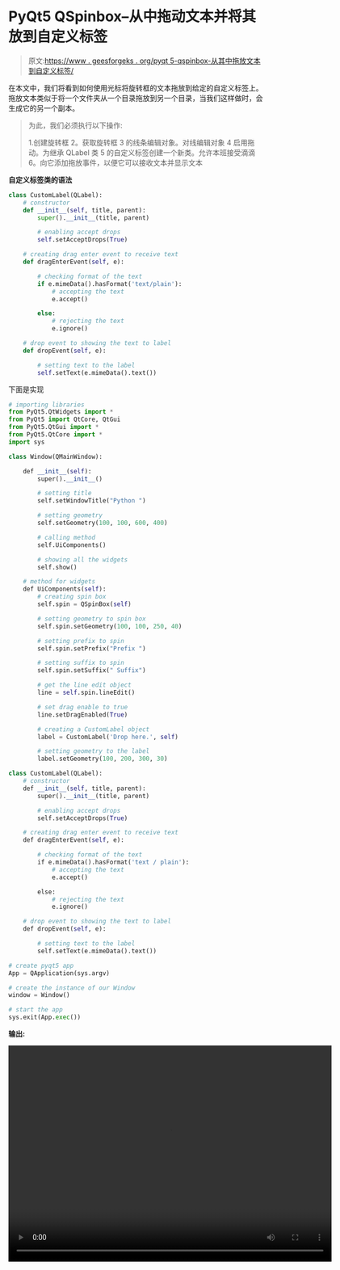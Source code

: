 # PyQt5 QSpinbox–从中拖动文本并将其放到自定义标签

> 原文:[https://www . geesforgeks . org/pyqt 5-qspinbox-从其中拖放文本到自定义标签/](https://www.geeksforgeeks.org/pyqt5-qspinbox-dragging-text-from-it-and-dropping-it-to-custom-label/)

在本文中，我们将看到如何使用光标将旋转框的文本拖放到给定的自定义标签上。拖放文本类似于将一个文件夹从一个目录拖放到另一个目录，当我们这样做时，会生成它的另一个副本。

> 为此，我们必须执行以下操作:
> 
> 1.创建旋转框
> 2。获取旋转框
> 3 的线条编辑对象。对线编辑对象
> 4 启用拖动。为继承 QLabel 类
> 5 的自定义标签创建一个新类。允许本班接受滴滴
> 6。向它添加拖放事件，以便它可以接收文本并显示文本

**自定义标签类的语法**

```py
class CustomLabel(QLabel):
    # constructor
    def __init__(self, title, parent):
        super().__init__(title, parent)

        # enabling accept drops
        self.setAcceptDrops(True)

    # creating drag enter event to receive text
    def dragEnterEvent(self, e):

        # checking format of the text
        if e.mimeData().hasFormat('text/plain'):
            # accepting the text
            e.accept()

        else:
            # rejecting the text
            e.ignore()

    # drop event to showing the text to label
    def dropEvent(self, e):

        # setting text to the label
        self.setText(e.mimeData().text())

```

下面是实现

```py
# importing libraries
from PyQt5.QtWidgets import * 
from PyQt5 import QtCore, QtGui
from PyQt5.QtGui import * 
from PyQt5.QtCore import * 
import sys

class Window(QMainWindow):

    def __init__(self):
        super().__init__()

        # setting title
        self.setWindowTitle("Python ")

        # setting geometry
        self.setGeometry(100, 100, 600, 400)

        # calling method
        self.UiComponents()

        # showing all the widgets
        self.show()

    # method for widgets
    def UiComponents(self):
        # creating spin box
        self.spin = QSpinBox(self)

        # setting geometry to spin box
        self.spin.setGeometry(100, 100, 250, 40)

        # setting prefix to spin
        self.spin.setPrefix("Prefix ")

        # setting suffix to spin
        self.spin.setSuffix(" Suffix")

        # get the line edit object
        line = self.spin.lineEdit()

        # set drag enable to true
        line.setDragEnabled(True)

        # creating a CustomLabel object
        label = CustomLabel('Drop here.', self)

        # setting geometry to the label
        label.setGeometry(100, 200, 300, 30)

class CustomLabel(QLabel):
    # constructor
    def __init__(self, title, parent):
        super().__init__(title, parent)

        # enabling accept drops
        self.setAcceptDrops(True)

    # creating drag enter event to receive text
    def dragEnterEvent(self, e):

        # checking format of the text
        if e.mimeData().hasFormat('text / plain'):
            # accepting the text
            e.accept()

        else:
            # rejecting the text
            e.ignore()

    # drop event to showing the text to label
    def dropEvent(self, e):

        # setting text to the label
        self.setText(e.mimeData().text())

# create pyqt5 app
App = QApplication(sys.argv)

# create the instance of our Window
window = Window()

# start the app
sys.exit(App.exec())
```

**输出:**

<video class="wp-video-shortcode" id="video-411861-1" width="640" height="428" preload="metadata" controls=""><source type="video/mp4" src="https://media.geeksforgeeks.org/wp-content/uploads/20200513002925/Python-13-05-2020-00_29_00.mp4?_=1">[https://media.geeksforgeeks.org/wp-content/uploads/20200513002925/Python-13-05-2020-00_29_00.mp4](https://media.geeksforgeeks.org/wp-content/uploads/20200513002925/Python-13-05-2020-00_29_00.mp4)</video>